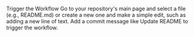 Trigger the Workflow
Go to your repository's main page and select a file (e.g., README.md) or create a
new one and make a simple edit, such as adding a new line of text.
Add a commit message like Update README to trigger the workflow.
